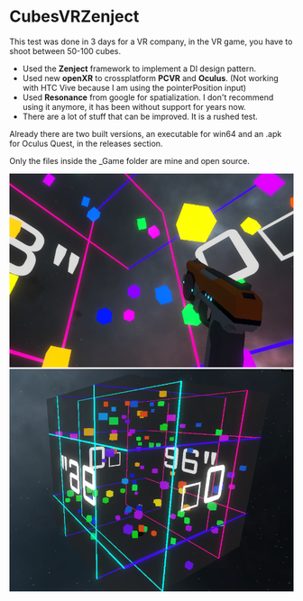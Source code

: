 # CubesVRZenject 

This test was done in 3 days for a VR company, in the VR game, you have to shoot between 50-100 cubes.

* Used the **Zenject** framework to implement a DI design pattern.
* Used new **openXR** to crossplatform **PCVR** and **Oculus**. (Not working with HTC Vive because I am using the pointerPosition input)
* Used **Resonance** from google for spatialization. I don't recommend using it anymore, it has been without support for years now.
* There are a lot of stuff that can be improved. It is a rushed test.

Already there are two built versions, an executable for win64 and an .apk for Oculus Quest, in the releases section.

Only the files inside the _Game folder are mine and open source.

<img src="screenshot1.png" alt="screenshot">
<img src="cubeOutside.png" alt="screenshot2">
